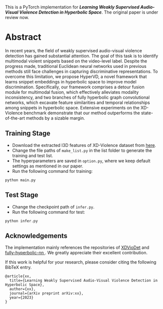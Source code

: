
This is a PyTorch implementation for ***Learning Weakly Supervised Audio-Visual Violence Detection in Hyperbolic Space***. The original paper is under review now. 

<!-- Please feel free to contact us via email if you have any further questions or inquiries. -->

# Abstract 
In recent years, the field of weakly supervised audio-visual violence detection has gained substantial attention. The goal of this task is to identify multimodal violent snippets based on the video-level label. Despite the progress made, traditional Euclidean neural networks used in previous methods still face challenges in capturing discriminative representations. To overcome this limitation, we propose HyperVD, a novel framework that learns snippet embeddings in hyperbolic space to improve model discrimination. Specifically, our framework comprises a detour fusion module for multimodal fusion, which effectively alleviates modality inconsistency, and two branches of fully hyperbolic graph convolutional networks, which excavate feature similarities and temporal relationships among snippets in hyperbolic space. Extensive experiments on the XD-Violence benchmark demonstrate that our method outperforms the state-of-the-art methods by a sizable margin. 


## Training Stage
- Download the extracted I3D features of XD-Violence dataset from [here](https://roc-ng.github.io/XD-Violence/).
- Change the file paths of ```make_list.py``` in the list folder to generate the training and test list.
-  The hyperparameters are saved in ```option.py```, where we keep default settings as mentioned in our paper.
- Run the following command for training:
```
python main.py
```
## Test Stage
- Change the checkpoint path of ```infer.py```.
- Run the following command for test:
```
python infer.py
```

## Acknowledgements
The implementation mainly references the repositories of [XDVioDet](https://github.com/Roc-Ng/XDVioDet) and [fully-hyperbolic-nn
](https://github.com/chenweize1998/fully-hyperbolic-nn). We greatly appreciate their excellent contribution.


If this work is helpful for your research, please consider citing the following BibTeX entry.
```
@article{xx,
  title={Learning Weakly Supervised Audio-Visual Violence Detection in Hyperbolic Space},
  author={xx},
  journal={arXiv preprint arXiv:xx},
  year={2023}
}
```

